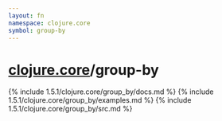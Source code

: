 ```yaml
---
layout: fn
namespace: clojure.core
symbol: group-by
---
```


# [clojure.core](../)/group-by

{% include 1.5.1/clojure.core/group_by/docs.md %}
{% include 1.5.1/clojure.core/group_by/examples.md %}
{% include 1.5.1/clojure.core/group_by/src.md %}

